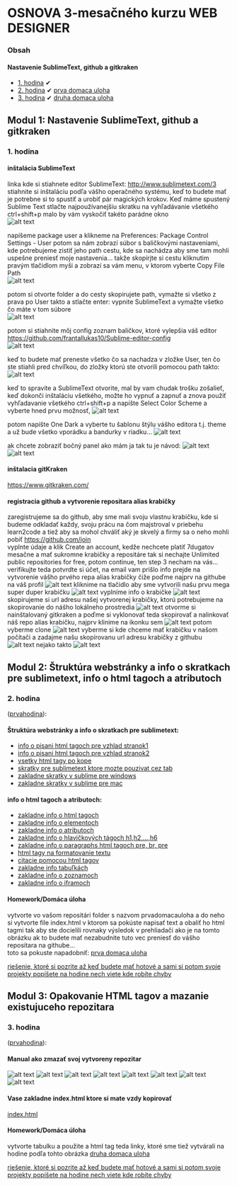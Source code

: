 # OSNOVA 3-mesačného kurzu WEB DESIGNER

### Obsah
#### Nastavenie SublimeText, github a gitkraken

- [1. hodina](#1) &#10004;
- [2. hodina](#2) &#10004;
[prva domaca uloha](/2/firsthomework.png)<br>
- [3. hodina](#3) &#10004;
[druha domaca uloha](/3/secondhomework.png)<br>

## Modul 1: Nastavenie SublimeText, github a gitkraken

### <a name="1">1. hodina</a>

#### inštalácia SublimeText</br>
linka kde si stiahnete editor SublimeText: <a name="http://www.sublimetext.com/3">http://www.sublimetext.com/3</a></br>
stiahnite si inštaláciu podľa vášho operačného systému, keď to budete mať je potrebne si to spustiť a urobiť pár magických krokov.
Keď máme spustený Sublime Text stlačte najpoužívanejšiu skratku na vyhľadávanie všetkého ctrl+shift+p
malo by vám vyskočiť takéto parádne okno</br> 
![alt text](/1/1.png)

napíšeme package user a klikneme na Preferences: Package Control Settings - User potom sa nám zobrazí súbor s baličkovými nastaveniami, kde potrebujeme zistiť jeho path cestu, kde sa nachádza aby sme tam mohli uspešne preniesť moje nastavenia... takže skopírjte si cestu kliknutim pravým tlačidlom myši a zobrazí sa vám menu, v ktorom vyberte Copy File Path</br>
![alt text](/1/2.png)

potom si otvorte folder a do cesty skopirujete path, vymažte si všetko z prava po User takto a stlačte enter: vypnite SublimeText a vymažte všetko čo máte v tom súbore</br>
![alt text](/1/4.png)

potom si stiahnite môj config zoznam baličkov, ktoré vylepšia váš editor <a name="https://github.com/frantallukas10/Sublime-editor-config">https://github.com/frantallukas10/Sublime-editor-config</a></br>
![alt text](/1/5.png)

keď to budete mať preneste všetko čo sa nachadza v zložke User, ten čo ste stiahli pred chvíľkou, do zložky ktorú ste otvorili pomocou path takto:</br>
![alt text](/1/6.png)

keď to spravite a SublimeText otvorite, mal by vam chudak trošku zošalieť, keď dokonči inštaláciu všetkého, možte ho vypnuť a zapnuť a znova použiť vyhľadavanie všetkého ctrl+shift+p a napíšte Select Color Scheme a vyberte hned prvu možnosť, 
![alt text](/1/7.png)

potom napíšte One Dark a vyberte tu šablonu štýlu vášho editora t.j. theme a už bude všetko vporádku a bandurky v riadku...
![alt text](/1/8.png)

ak chcete zobraziť bočný panel ako mám ja tak tu je návod:
![alt text](/1/9.png)
![alt text](/1/10.png)

#### inštalacia gitKraken</br>
<a name="https://www.gitkraken.com/">https://www.gitkraken.com/</a></br>

#### registracia github a vytvorenie repositara alias krabičky</br>
zaregistrujeme sa do github, aby sme mali svoju vlastnu krabičku, kde si budeme odkladať každy, svoju prácu na čom majstroval v priebehu learn2code a tiež aby sa mohol chváliť aký je skvelý a firmy sa o neho mohli pobiť <a name="https://github.com/join">https://github.com/join</a></br>
vyplnte údaje a klik Create an account, kedže nechcete platiť 7dugatov mesačne a mať sukromne krabičky a repositáre tak si nechajte Unlimited public repositories for free, potom continue, ten step 3 necham na vás...
verifikujte teda potvrdte si účet, na email vam prišlo info
prejde na vytvorenie vášho prvého repa alias krabičky čiže poďme najprv na githube na váš profil
![alt text](/1/11.png)
kliknime na tlačidlo aby sme vytvorili našu prvu mega super duper krabičku
![alt text](/1/12.png)
vyplníme info o krabičke
![alt text](/1/13.png)
skopirujeme si url adresu našej vytvorenej krabičky, ktorú potrebujeme na skopirovanie do nášho lokálneho prostredia
![alt text](/1/14.png)
otvorme si nainštalovaný gitkraken a poďme si vyklonovať teda skopirovať a nalinkovať náš repo alias krabičku, najprv klinime na ikonku sem
![alt text](/1/15.png)
potom vyberme clone
![alt text](/1/16.png)
vyberme si kde chceme mať krabičku v našom počítači a zadajme našu skopírovanu url adresu krabičky z githubu
![alt text](/1/17.png)
nejako takto
![alt text](/1/18.png)

## Modul 2: Štruktúra webstránky a info o skratkach pre sublimetext, info o html tagoch a atributoch

### <a name="2">2. hodina</a>
([prvahodina](/prvahodina)):
#### Štruktúra webstránky a info o skratkach pre sublimetext:</br>
- [info o pisani html tagoch pre vzhlad stranok1](https://www.w3schools.com/html/html_layout.asp)</br>
- [info o pisani html tagoch pre vzhlad stranok2](https://www.developer.com/lang/understanding-the-proper-way-to-lay-out-a-page-with-html5.html)</br>
- [vsetky html tagy po kope](http://overapi.com/html)</br>
- [skratky pre sublimetext ktore mozte pouzivat cez tab](https://docs.emmet.io/cheat-sheet)</br>
- [zakladne skratky v sublime pre windows](http://docs.sublimetext.info/en/latest/reference/keyboard_shortcuts_win.html)</br>
- [zakladne skratky v sublime pre mac](http://docs.sublimetext.info/en/latest/reference/keyboard_shortcuts_osx.html)</br>

#### info o html tagoch a atributoch:</br>
- [zakladne info o html tagoch](http://overapi.com/html)</br>
- [zakladne info o elementoch](https://www.w3schools.com/html/html_elements.asp)</br>
- [zakladne info o atributoch](https://www.w3schools.com/html/html_attributes.asp)</br>
- [zakladne info o hlavičkových tágoch h1,h2,...,h6](https://www.w3schools.com/html/html_headings.asp)</br>
- [zakladne info o paragraphs html tagoch pre, br, pre](https://www.w3schools.com/html/html_paragraphs.asp)</br>
- [html tagy na formatovanie textu](https://www.w3schools.com/html/html_formatting.asp)</br>
- [citacie pomocou html tagov](https://www.w3schools.com/html/html_paragraphs.asp)</br>
- [zakladne info tabuľkách](https://www.w3schools.com/html/html_tables.asp)</br>
- [zakladne info o zoznamoch](https://www.w3schools.com/html/html_lists.asp)</br>
- [zakladne info o iframoch](https://www.w3schools.com/html/html_iframe.asp)</br>

#### Homework/Domáca úloha</br>
vytvorte vo vašom repositári folder s nazvom prvadomacauloha a do neho si vytvorte file index.html v ktorom sa pokúste napisať text a obaliť ho html tagmi tak aby ste docielili rovnaky výsledok v prehliadači ako je na tomto obrázku ak to budete mať nezabudnite tuto vec preniesť do vášho repositara na githube...<br>
toto sa pokuste napadobniť: [prva domaca uloha](/2/firsthomework.png)<br>

[riešenie, ktoré si pozrite až keď budete mať hotové a sami si potom svoje projekty popíšete na hodine nech viete kde robíte chyby](/2/solution.html)<br>

## Modul 3: Opakovanie HTML tagov a mazanie existujuceho repozitara

### <a name="3">3. hodina</a>
([prvahodina](/druhahodina)):
#### Manual ako zmazať svoj vytvoreny repozitar</br>
![alt text](/3/1.png)
![alt text](/3/2.png)
![alt text](/3/3.png)
![alt text](/3/4.png)
![alt text](/3/5.png)
![alt text](/3/6.png)
![alt text](/3/7.png)
![alt text](/3/8.png)

#### Vase zakladne index.html ktore si mate vzdy kopirovať</br>
[index.html](/default/index.html)

#### Homework/Domáca úloha</br>
vytvorte tabulku a použite a html tag teda linky, ktoré sme tiež vytvárali na hodine podľa tohto obrázka
[druha domaca uloha](/3/secondhomework.png)<br>

[riešenie, ktoré si pozrite až keď budete mať hotové a sami si potom svoje projekty popíšete na hodine nech viete kde robíte chyby](/3/solution.html)<br>
